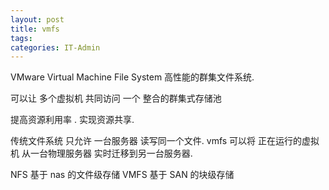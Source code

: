 ```yaml
---
layout: post
title: vmfs
tags: 
categories: IT-Admin
---
```



VMware Virtual Machine File System 
高性能的群集文件系统.

可以让 多个虚拟机 共同访问 一个 整合的群集式存储池

提高资源利用率  . 实现资源共享.

传统文件系统 
只允许 一台服务器 读写同一个文件.
vmfs   可以将 正在运行的虚拟机 从一台物理服务器 实时迁移到另一台服务器.






NFS 基于 nas 的文件级存储
VMFS 基于 SAN 的块级存储




